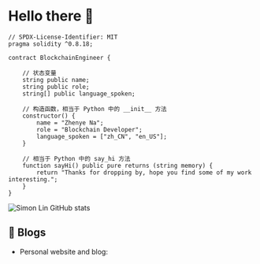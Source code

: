 # Hello there 👋

```
// SPDX-License-Identifier: MIT
pragma solidity ^0.8.18;

contract BlockchainEngineer {

    // 状态变量
    string public name;
    string public role;
    string[] public language_spoken;

    // 构造函数，相当于 Python 中的 __init__ 方法
    constructor() {
        name = "Zhenye Na";
        role = "Blockchain Developer";
        language_spoken = ["zh_CN", "en_US"];
    }

    // 相当于 Python 中的 say_hi 方法
    function sayHi() public pure returns (string memory) {
        return "Thanks for dropping by, hope you find some of my work interesting.";
    }
}
```

![Simon Lin GitHub stats](https://github-readme-stats.vercel.app/api?username=xyzsimon34)

## 📝 Blogs

- Personal website and blog: 
